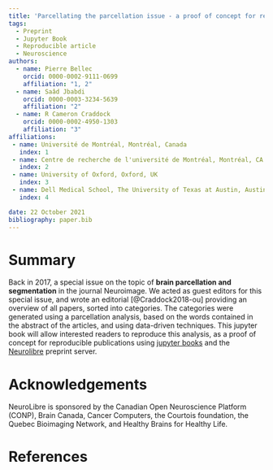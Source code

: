 ```yaml
---
title: 'Parcellating the parcellation issue - a proof of concept for reproducible analyses using Neurolibre'
tags:
  - Preprint
  - Jupyter Book
  - Reproducible article
  - Neuroscience
authors:
  - name: Pierre Bellec
    orcid: 0000-0002-9111-0699
    affiliation: "1, 2"
  - name: Saâd Jbabdi
    orcid: 0000-0003-3234-5639
    affiliation: "2"
  - name: R Cameron Craddock
    orcid: 0000-0002-4950-1303
    affiliation: "3"
affiliations:
 - name: Université de Montréal, Montréal, Canada
   index: 1
 - name: Centre de recherche de l'université de Montréal, Montréal, CA
   index: 2
 - name: University of Oxford, Oxford, UK
   index: 3
 - name: Dell Medical School, The University of Texas at Austin, Austin, USA
   index: 4

date: 22 October 2021
bibliography: paper.bib
---
```


# Summary

Back in 2017, a special issue on the topic of **brain parcellation and segmentation** in the journal Neuroimage. We acted as guest editors for this special issue, and wrote an editorial [@Craddock2018-ou] providing an overview of all papers, sorted into categories. The categories were generated using a parcellation analysis, based on the words contained in the abstract of the articles, and using data-driven techniques. This jupyter book will allow interested readers to reproduce this analysis, as a proof of concept for reproducible publications using [jupyter books](https://jupyterbook.org/) and the [Neurolibre](https://neurolibre.org) preprint server.

# Acknowledgements

NeuroLibre is sponsored by the Canadian Open Neuroscience Platform (CONP), Brain Canada, Cancer Computers, the Courtois foundation, the Quebec Bioimaging Network, and Healthy Brains for Healthy Life.

# References
